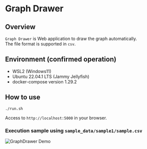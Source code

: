 # Graph Drawer

## Overview

`Graph Drawer` is Web application to draw the graph automatically.  
The file format is supported in `csv`.

## Environment (confirmed operation)

- WSL2 (Windows11)
- Ubuntu 22.04.1 LTS (Jammy Jellyfish)
- docker-compose version 1.29.2

## How to use

```
./run.sh
```

Access to `http://localhost:5000` in your browser.

### Execution sample using `sample_data/sample1/sample.csv`

![GraphDrawer Demo](./figures/GraphDrawer-Demo.gif)

